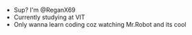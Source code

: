 - Sup? I'm @ReganX69
- Currently studying at VIT 
- Only wanna learn coding coz watching Mr.Robot and its cool
